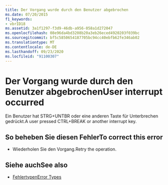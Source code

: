 ```yaml
---
title: Der Vorgang wurde durch den Benutzer abgebrochen
ms.date: 07/20/2015
f1_keywords:
- vbrID18
ms.assetid: 3a1f1297-f3d9-46db-a956-058a1d272047
ms.openlocfilehash: 08e96da4bd3208b20a3eb26eced4920203f039bc
ms.sourcegitcommit: bf5c5850654187705bc94cc40ebfb62fe346ab02
ms.translationtype: MT
ms.contentlocale: de-DE
ms.lasthandoff: 09/23/2020
ms.locfileid: "91100307"
---
```

# <a name="user-interrupt-occurred"></a><span data-ttu-id="82b1c-102">Der Vorgang wurde durch den Benutzer abgebrochen</span><span class="sxs-lookup"><span data-stu-id="82b1c-102">User interrupt occurred</span></span>

<span data-ttu-id="82b1c-103">Ein Benutzer hat STRG+UNTBR oder eine anderen Taste für Unterbrechen gedrückt.</span><span class="sxs-lookup"><span data-stu-id="82b1c-103">A user pressed CTRL+BREAK or another interrupt key.</span></span>  
  
## <a name="to-correct-this-error"></a><span data-ttu-id="82b1c-104">So beheben Sie diesen Fehler</span><span class="sxs-lookup"><span data-stu-id="82b1c-104">To correct this error</span></span>  
  
- <span data-ttu-id="82b1c-105">Wiederholen Sie den Vorgang.</span><span class="sxs-lookup"><span data-stu-id="82b1c-105">Retry the operation.</span></span>  
  
## <a name="see-also"></a><span data-ttu-id="82b1c-106">Siehe auch</span><span class="sxs-lookup"><span data-stu-id="82b1c-106">See also</span></span>

- [<span data-ttu-id="82b1c-107">Fehlertypen</span><span class="sxs-lookup"><span data-stu-id="82b1c-107">Error Types</span></span>](../programming-guide/language-features/error-types.md)

